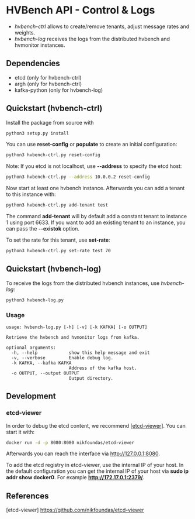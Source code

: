 # HVBench API - Control & Logs

  * *hvbench-ctrl* allows to create/remove tenants, adjust message rates and weights. 
  * *hvbench-log* receives the logs from the distributed hvbench and hvmonitor instances.

## Dependencies

  * etcd (only for hvbench-ctrl)
  * argh (only for hvbench-ctrl)
  * kafka-python (only for hvbench-log)

## Quickstart (hvbench-ctrl)

Install the package from source with

```bash
python3 setup.py install
```

You can use **reset-config** or **populate** to create an initial configuration:

```bash
python3 hvbench-ctrl.py reset-config
```

Note: If you etcd is not localhost, use **--address** to specify the etcd host:

```bash
python3 hvbench-ctrl.py --address 10.0.0.2 reset-config
```

Now start at least one hvbench instance. Afterwards you can add a tenant to this instance with:

```bash
python3 hvbench-ctrl.py add-tenant test
```

The command **add-tenant** will by default add a constant tenant to instance 1 using port 6633. If you want to add an existing tenant to an instance, you can pass the **--existok** option.

To set the rate for this tenant, use **set-rate**:

```bash
python3 hvbench-ctrl.py set-rate test 70
```

## Quickstart (hvbench-log)

To receive the logs from the distributed hvbench instances, use *hvbench-log*:

```bash
python3 hvbench-log.py
```

### Usage

```
usage: hvbench-log.py [-h] [-v] [-k KAFKA] [-o OUTPUT]

Retrieve the hvbench and hvmonitor logs from kafka.

optional arguments:
  -h, --help            show this help message and exit
  -v, --verbose         Enable debug log.
  -k KAFKA, --kafka KAFKA
                        Address of the kafka host.
  -o OUTPUT, --output OUTPUT
                        Output directory.
```

## Development

### etcd-viewer

In order to debug the etcd content, we recommend [[etcd-viewer]](https://github.com/nikfoundas/etcd-viewer). You can start it with:

```bash
docker run -d -p 8080:8080 nikfoundas/etcd-viewer
```

Afterwards you can reach the interface via http://127.0.0.1:8080. 

To add the etcd registry in etcd-viewer, use the internal IP of your host. In the default configuration you can get the internal IP of your host via **sudo ip addr show docker0**. For example **http://172.17.0.1:2379/**.


## References

[etcd-viewer] https://github.com/nikfoundas/etcd-viewer
